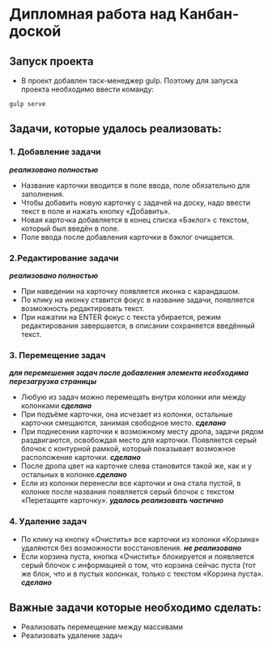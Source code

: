 # Дипломная работа над Канбан-доской

## Запуск проекта
 * В проект добавлен таск-менеджер gulp. Поэтому для запуска проекта необходимо ввести команду:
```
gulp serve 
```

## Задачи, которые удалось реализовать:
### 1. Добавление задачи 
***реализовано полностью***
  * Название карточки вводится в поле ввода, поле обязательно для заполнения. 
  *	Чтобы добавить новую карточку с задачей на доску, надо ввести текст в поле и нажать кнопку «Добавить». 
  *	Новая карточка добавляется в конец списка «Бэклог» с текстом, который был введён в поле. 
  *	Поле ввода после добавления карточки в бэклог очищается. 
  
### 2.Редактирование задачи 
***реализовано полностью***
*	При наведении на карточку появляется иконка с карандашом.
*	По клику на иконку ставится фокус в название задачи, появляется возможность редактировать текст. 
*	При нажатии на ENTER фокус с текста убирается, режим редактирования завершается, в описании сохраняется введённый текст.

### 3. Перемещение задач 
***для перемешения задач после добавления элемента необходима перезагрузка страницы***
*	Любую из задач можно перемещать внутри колонки или между колонками ***сделано***
*	При подъёме карточки, она исчезает из колонки, остальные карточки смещаются, занимая свободное место. ***сделано***
*	При поднесении карточки к возможному месту дропа, задачи рядом раздвигаются, освобождая место для карточки. Появляется серый блочок с контурной рамкой, который показывает возможное расположение карточки. ***сделано***
*	После дропа цвет на карточке слева становится такой же, как и у остальных в колонке.***сделано***
*	Если из колонки перенесли все карточки и она стала пустой, в колонке после названия появляется серый блочок с текстом «Перетащите карточку». ***удалось реализовать частично***

### 4. Удаление задач 
*	По клику на кнопку «Очистить» все карточки из колонки «Корзина» удаляются без возможности восстановления. ***не реализовано***
*	Если корзина пуста, кнопка «Очистить» блокируется и появляется серый блочок с информацией о том, что корзина сейчас пуста (тот же блок, что и в пустых колонках, только с текстом «Корзина пуста». ***сделано***


## Важные задачи которые необходимо сделать:

* Реализовать перемещение между массивами
* Реализовать удаление задач

